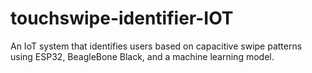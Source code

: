 # touchswipe-identifier-IOT
An IoT system that identifies users based on capacitive swipe patterns using ESP32, BeagleBone Black, and a machine learning model.
